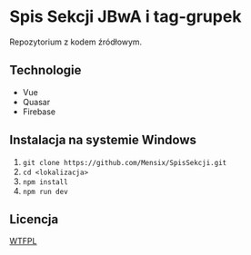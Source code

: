 # Spis Sekcji JBwA i tag-grupek

Repozytorium z kodem źródłowym.

## Technologie

* Vue
* Quasar
* Firebase

## Instalacja na systemie Windows

1. `git clone https://github.com/Mensix/SpisSekcji.git`
2. `cd <lokalizacja>`
3. `npm install`
4. `npm run dev`

## Licencja

[WTFPL](https://choosealicense.com/licenses/wtfpl/)
